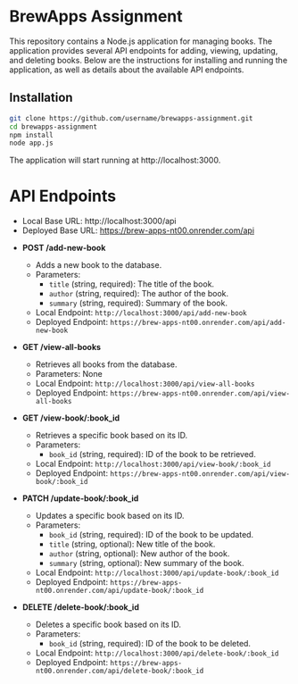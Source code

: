 # BrewApps Assignment

This repository contains a Node.js application for managing books. The application provides several API endpoints for adding, viewing, updating, and deleting books. Below are the instructions for installing and running the application, as well as details about the available API endpoints.

## Installation

```sh
git clone https://github.com/username/brewapps-assignment.git
cd brewapps-assignment
npm install
node app.js
```

The application will start running at http://localhost:3000.

# API Endpoints

* Local Base URL: http://localhost:3000/api
* Deployed Base URL: https://brew-apps-nt00.onrender.com/api

- **POST /add-new-book**
  - Adds a new book to the database.
  - Parameters:
    - `title` (string, required): The title of the book.
    - `author` (string, required): The author of the book.
    - `summary` (string, required): Summary of the book.
  - Local Endpoint: `http://localhost:3000/api/add-new-book`
  - Deployed Endpoint: `https://brew-apps-nt00.onrender.com/api/add-new-book`

- **GET /view-all-books**
  - Retrieves all books from the database.
  - Parameters: None
  - Local Endpoint: `http://localhost:3000/api/view-all-books`
  - Deployed Endpoint: `https://brew-apps-nt00.onrender.com/api/view-all-books`

- **GET /view-book/:book_id**
  - Retrieves a specific book based on its ID.
  - Parameters:
    - `book_id` (string, required): ID of the book to be retrieved.
  - Local Endpoint: `http://localhost:3000/api/view-book/:book_id`
  - Deployed Endpoint: `https://brew-apps-nt00.onrender.com/api/view-book/:book_id`

- **PATCH /update-book/:book_id**
  - Updates a specific book based on its ID.
  - Parameters:
    - `book_id` (string, required): ID of the book to be updated.
    - `title` (string, optional): New title of the book.
    - `author` (string, optional): New author of the book.
    - `summary` (string, optional): New summary of the book.
  - Local Endpoint: `http://localhost:3000/api/update-book/:book_id`
  - Deployed Endpoint: `https://brew-apps-nt00.onrender.com/api/update-book/:book_id`

- **DELETE /delete-book/:book_id**
  - Deletes a specific book based on its ID.
  - Parameters:
    - `book_id` (string, required): ID of the book to be deleted.
  - Local Endpoint: `http://localhost:3000/api/delete-book/:book_id`
  - Deployed Endpoint: `https://brew-apps-nt00.onrender.com/api/delete-book/:book_id`
